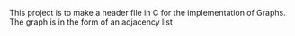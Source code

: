 This project is to make a header file in C for the implementation of Graphs. The graph is in the form of an adjacency list